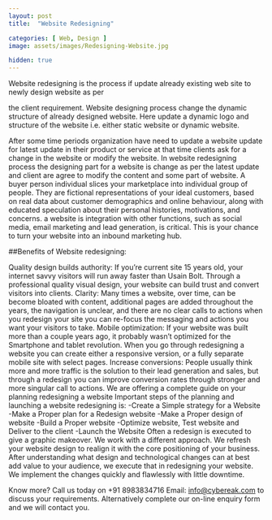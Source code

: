 ```yaml
---
layout: post
title:  "Website Redesigning"

categories: [ Web, Design ]
image: assets/images/Redesigning-Website.jpg

hidden: true
---
```

Website redesigning is the process if update already existing web site to newly design website as per

the client requirement. Website designing process change the dynamic structure of already designed
website. Here update a dynamic logo and structure of the website i.e. either static website or
dynamic website.




After some time periods organization have need to update a website update for
latest update in their product or service at that time clients ask for a change in the website or modify
the website. In website redesigning process the designing part for a website is change as per the
latest update and client are agree to modify the content and some part of website.
A buyer person individual slices your marketplace into individual group of people. They are fictional
representations of your ideal customers, based on real data about customer demographics and
online behaviour, along with educated speculation about their personal histories, motivations, and
concerns. a website is integration with other functions, such as social media, email marketing and
lead generation, is critical. This is your chance to turn your website into an inbound marketing hub.

##Benefits of Website redesigning:

Quality design builds authority: If you’re current site 15 years old, your internet savvy visitors will
run away faster than Usain Bolt. Through a professional quality visual design, your website can build
trust and convert visitors into clients.
Clarity: Many times a website, over time, can be become bloated with content, additional pages are
added throughout the years, the navigation is unclear, and there are no clear calls to actions when
you redesign your site you can re-focus the messaging and actions you want your visitors to take.
Mobile optimization: If your website was built more than a couple years ago, it probably wasn’t
optimized for the Smartphone and tablet revolution. When you go through redesigning a website
you can create either a responsive version, or a fully separate mobile site with select pages.
Increase conversions: People usually think more and more traffic is the solution to their lead
generation and sales, but through a redesign you can improve conversion rates through stronger and
more singular call to actions.
We are offering a complete guide on your planning redesigning a website Important steps of the
planning and launching a website redesigning is:
-Create a Simple strategy for a Website
-Make a Proper plan for a Redesign website
-Make a Proper design of website
-Build a Proper website
-Optimize website, Test website and Deliver to the client
-Launch the Website
Often a redesign is executed to give a graphic makeover. We work with a different approach. We
refresh your website design to realign it with the core positioning of your business. After
understanding what design and technological changes can at best add value to your audience, we
execute that in redesigning your website. We implement the changes quickly and flawlessly with
little downtime.

Know more?
Call us today on +91 8983834716 Email: info@cybereak.com to discuss your requirements.
Alternatively complete our on-line enquiry form and we will contact you.
```
